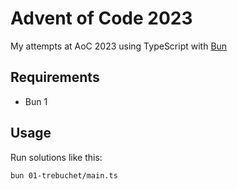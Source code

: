 # Advent of Code 2023

My attempts at AoC 2023 using TypeScript with [Bun](https://bun.sh)

## Requirements

- Bun 1

## Usage

Run solutions like this:

```shell
bun 01-trebuchet/main.ts
```
